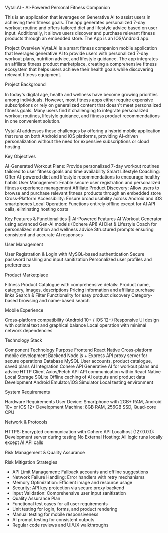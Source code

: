 Vytal.AI - AI-Powered Personal Fitness Companion


This is an application that leverages on Generative AI to assist users in achieving their fitness goals. The app generates personalized 7-day workout 
routine and offers tailored diet and lifestyle advice based on user input. 
Additionally, it allows users discover and purchase relevant fitness products through an embedded store. The App is an IOS/Android app.

Project Overview
Vytal.AI is a smart fitness companion mobile application that leverages generative AI to provide users with personalized 7-day workout plans,
nutrition advice, and lifestyle guidance. The app integrates an affiliate fitness product marketplace, creating a comprehensive fitness ecosystem 
that helps users achieve their health goals while discovering relevant fitness equipment.

 Project Background
 
In today's digital age, health and wellness have become growing priorities among individuals. However, most fitness apps either require expensive subscriptions
or rely on generalized content that doesn't meet personalized fitness goals. Many users find it challenging to integrate personalized workout routines, lifestyle guidance,
and fitness product recommendations in one convenient solution.

Vytal.AI addresses these challenges by offering a hybrid mobile application that runs on both Android and iOS platforms, providing AI-driven personalization without
the need for expensive subscriptions or cloud hosting.

 Key Objectives

AI-Generated Workout Plans: Provide personalized 7-day workout routines tailored to user fitness goals and time availability
Smart Lifestyle Coaching: Offer AI-powered diet and lifestyle recommendations to encourage healthy habits
User Management: Enable secure user registration and personalized fitness experience management
Affiliate Product Discovery: Allow users to browse and purchase relevant fitness products through an embedded store
Cross-Platform Accessibility: Ensure broad usability across Android and iOS smartphones
Local Operation: Functions entirely offline except for AI API calls, eliminating hosting costs

 Key Features & Functionalities
🤖 AI-Powered Features
AI Workout Generator using advanced Gen-AI models (Cohere API)
AI Diet & Lifestyle Coach for personalized nutrition and wellness advice
Structured prompts ensuring consistent and accurate AI responses

User Management

User Registration & Login with MySQL-based authentication
Secure password hashing and input sanitization
Personalized user profiles and preferences

Product Marketplace

Fitness Product Catalogue with comprehensive details:
Product name, category, images, descriptions
Pricing information and affiliate purchase links
Search & Filter Functionality for easy product discovery
Category-based browsing and name-based search

 Mobile Experience

Cross-platform compatibility (Android 10+ / iOS 12+)
Responsive UI design with optimal text and graphical balance
Local operation with minimal network dependencies

 Technology Stack

Component	Technology	Purpose
Frontend	React Native	Cross-platform mobile development
Backend	Node.js + Express	API proxy server for secure operations
Database	MySQL	User accounts, product catalogue, saved plans
AI Integration	Cohere API	Generative AI for workout plans and advice
HTTP Client	Axios/Fetch API	API communication within React Native
Local Storage	SQLite	Offline caching of AI outputs and product data
Development	Android Emulator/iOS Simulator	Local testing environment

System Requirements

Hardware Requirements
User Device: Smartphone with 2GB+ RAM, Android 10+ or iOS 12+
Development Machine: 8GB RAM, 256GB SSD, Quad-core CPU

Network & Protocols

HTTPS: Encrypted communication with Cohere API
Localhost (127.0.0.1): Development server during testing
No External Hosting: All logic runs locally except AI API calls



Risk Management & Quality Assurance

Risk Mitigation Strategies

- API Limit Management: Fallback accounts and offline suggestions
- Network Failure Handling: Error handlers with retry mechanisms
- Memory Optimization: Efficient image and resource usage
- Security: API key protection via secure proxy backend
- Input Validation: Comprehensive user input sanitization
- Quality Assurance Plan
- Functional test cases for all user requirements
- Unit testing for login, forms, and product rendering
- Manual testing for mobile responsiveness
- AI prompt testing for consistent outputs
- Regular code reviews and UI/UX walkthroughs
  
